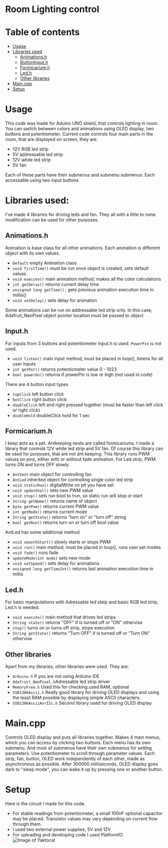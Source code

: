 # Room Lighting control

# Table of contents
- [Usage](https://github.com/Onii-Chaan/SGLS-Web-controller#usage)
- [Libraries used](https://github.com/Onii-Chaan/SGLS-Web-controller#libraries-used)
  - [Animations.h](https://github.com/Onii-Chaan/SGLS-Web-controller#animationsh)
  - [ButtonInput.h](https://github.com/Onii-Chaan/SGLS-Web-controller#buttoninputh)
  - [Formicarium.h](https://github.com/Onii-Chaan/SGLS-Web-controller#formicariumh)
  - [Led.h](https://github.com/Onii-Chaan/SGLS-Web-controller#ledh)
  - [Other libraries](https://github.com/Onii-Chaan/SGLS-Web-controller#other-libraries)
- [Main.cpp](https://github.com/Onii-Chaan/SGLS-Web-controller#maincpp)
- [Setup](https://github.com/Onii-Chaan/SGLS-Web-controller#setup)

# Usage
This code was made for Aduino UNO shield, that controls lighting in room. You can switch between colors and animations using OLED display, two buttons and potentiometer. Current code controls four main parts in the room, that are displayed on screen, they are:
- 12V RGB led strip
- 5V addressable led strip
- 12V white led strip
- 5V fan

Each of these parts have their submenus and submenu submenus. Each accessable using two input buttons

# Libraries used:
I've made 4 libraries for driving leds and fan. They all with a little to none modification can be used for other purposes.

## Animations.h
Animation is base class for all other animations. Each animation is different object with its own values.
- ```Default``` empty Animation class
- ```void firstTime()``` must be run once object is created, sets default values
- ```void execute()``` main animation method, makes all the color calculations
- ```int getDelay()``` returns current delay time
- ```unsigned long getTime();``` gets previous animation execution time in millis()
- ```void setDelay()``` sets delay for animation

Some animations can be run on addressable led strip only. In this case, Adafruit_NeoPixel object pointer location must be passed to object

## Input.h
For inputs from 3 buttons and potentiometer Input.h is used. ```PowerPin``` is not used. 
- ```void listen()``` main input method, must be placed in loop(), listens for all user inputs
- ```int getPot()``` returns potentiometer value 0 - 1023
- ```bool powerOn()``` returns if powerPin is low or high (not used in code)

There are 4 button input types
- ```topClick``` left button click
- ```botClick``` right button click
- ```doubleClick``` left and right pressed together (must be faster than left click or right click)
- ```doubleHold``` doubleClick hold for 1 sec

## Formicarium.h
I keep ants as a pet. Antkeeping nests are called formicariums. I made a library that controls 12V white led strip and 5V fan. Of course this library can be used for purposes, that are not ant keeping. This library runs PWM values on pins, either with or without fade animation. For Led strip, PWM turns ON and turns OFF slowly
- ```AntVent``` main object for controlling fan
- ```AntLed``` inherited object for controlling single color led strip
- ```void staticRun()``` digitalWrite on pit you have set
- ```void updateVal()``` sets new PWM value
- ```void stop()``` sets run bool to !run, so static run will stop or start
- ```String getName()``` returns name of object
- ```byte getPwm()``` returns current PWM value
- ```int getMode()``` returns current mode
- ```String getState()``` returns "turn on" or "turn off" string
- ```bool getRun()``` returns turn on or turn off bool value

AntLed has some additional method
- ```void smoothStart()``` slowly starts or stops PWM
- ```void run()``` main method, must be placed in loop(), runs user set modes
- ```void fade()``` runs fade
- ```updateMode(int mode)``` sets new mode
- ```void setSpeed()``` sets delay for animations
- ```unsigned long getTimeInt()``` returns last animation execution time in millis

## Led.h
For basic manipulations with Adressable led steip and basic RGB led strip, Led.h is needed.
- ```void execute()``` main method that drives led strips
- ```String state()``` returns "OFF" if is turned off or "ON" othervise
- ```stop()``` turns on or turns off strip, stops execution
- ```String getState()``` returns "Turn OFF" if is turned off or "Turn ON" othervise

## Other libraries
Apart from my libraries, other libraries were used. They are:
- ```Arduino.h``` if you are not using Arduino IDE
- ```Adafruit_NeoPixel.h```Adressable led strip driver
- ```MemoryFree.h``` Used this for checking used RAM, optional
- ```SSD1306Ascii.h``` Really good library for driving OLED displays and using the least RAM possible by displaying simple ASCII characters.
- ```SSD1306AsciiAvrI2c.h``` Second library used for driving OLED display

# Main.cpp
Controls OLED display and puts all libraries together. Makes 4 main menus, which you can access by clicking two buttons. Each menu has its own submenu. And most of submenus have their own submenus for setting parameters. Use potentiometer to scroll through parameter values. 
Each strip, fan, button, OLED work independently of each other, made as asynchronous as possible. 
After 300000 milliseconds, OLED displey goes dark to "sleep mode", you can wake it up by pressing one or another button.

# Setup
Here is the circuit I made for this code. 
- For stable readings from potentiometer, a small 100nF optional capacitor may be placed. Transistor values may vary depending on current flow through them. 
- I used two external power supplies, 5V and 12V
- For uploading and developing code I used PlatformIO
![Image of Yaktocat](https://i.ibb.co/jrKcgDb/Schematic-Room-light-v3-Sheet-1-20200322223808.png)



    
